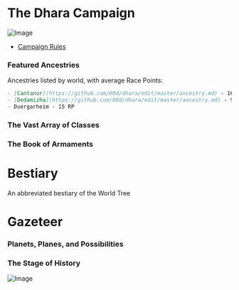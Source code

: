 # The Dhara Campaign

![Image](https://thumbs.imagekind.com/3611960_650/Yggdrasil-the-World-Tree_art.jpg?v=1593124381)

- [Campaign Rules](https://github.com/00d/dhara/edit/master/rules.md)

### Featured Ancestries

Ancestries listed by world, with average Race Points:
```markdown
- [Cantanor](https://github.com/00d/dhara/edit/master/ancestry.md) - 16 RP
- [Dedamizha](https://github.com/00d/dhara/edit/master/ancestry.md) - 9 RP
- Duergarheim - 15 RP
```

### The Vast Array of Classes

### The Book of Armaments

# Bestiary

An abbreviated bestiary of the World Tree

# Gazeteer

### Planets, Planes, and Possibilities

### The Stage of History


![Image](https://ctl.s6img.com/society6/img/_tbG6OUvtZUjhgB4rHV88X8eWA8/w_550/comforters/swatch/~artwork,fw_6000,fh_6000,iw_6000,ih_6000/s6-0081/a/32240141_6157939/~~/arbor-mundi-tree-cosmos-comforters.jpg)
